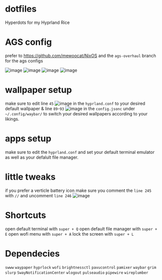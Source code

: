 # dotfiles
Hyperdots for my Hyprland Rice

# AGS config
prefer to https://github.com/mewoocat/NixOS and the `ags-overhaul` branch for the ags configs

![image](https://github.com/user-attachments/assets/61a640ee-27f9-44c0-8a9a-11db9a003026)
![image](https://github.com/user-attachments/assets/cf15cc3e-f8bc-4c3c-9b67-d15aace8607a)
![image](https://github.com/user-attachments/assets/0d8cfd1d-312f-4f53-8c07-ed82cc19583f)
![image](https://github.com/user-attachments/assets/f2bf736d-ca19-4ad2-a091-fe782a6053d8)











# wallpaper setup
make sure to edit line `45` ![image](https://github.com/user-attachments/assets/3a620a41-d9fa-4ec4-a9b8-07c480be6b81)
in the `hyprland.conf` to your desired default wallpaper & line `89`-`93` ![image](https://github.com/user-attachments/assets/aedece50-13f2-4afa-a7ba-41c8f2474ee4)
in the `config.jsonc` under `~/.config/waybar/` to switch your desired wallpapers according to your likings.

# apps setup
make sure to edit the `hyprland.conf` and set your default terminal emulator as well as your defalult file manager.

# little tweaks
if you prefer a verticle battery icon make sure you comment the `line 245` with `//`
and uncomment `line 246` 
![image](https://github.com/user-attachments/assets/2657eefa-c620-4d37-9a81-d5c4560ad092)
 

# Shortcuts
open default terminal with `super + Q`
open default file manager with `super + E`
open wofi menu with `super + A`
lock the screen with `super + L`

# Dependecies
`swww`
`waypaper`
`hyprlock`
`wofi`
`brightnessctl`
`pavucontrol`
`pamixer`
`waybar`
`grim`
`slurp`
`SwayNotificationCenter`
`wlogout`
`pulseaudio`
`pipewire`
`wireplumber`


